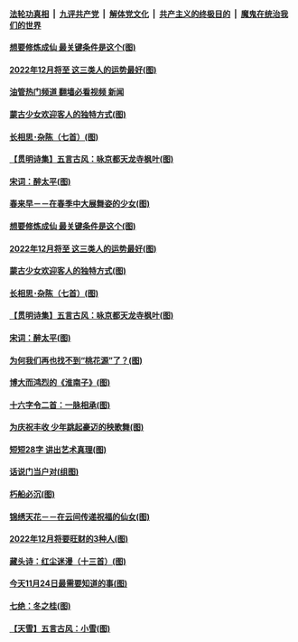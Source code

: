 ####  [法轮功真相](../../../../basic/blob/master/README.md?t=11280302) &nbsp;|&nbsp; [九评共产党](../../../../9ping.md/blob/master/README.md?t=11280302) &nbsp;|&nbsp; [解体党文化](../../../../jtdwh.md/blob/master/README.md?t=11280302)  &nbsp;|&nbsp; [共产主义的终极目的](../../../../gczydzjmd.md/blob/master/README.md?t=11280302) &nbsp;|&nbsp; [魔鬼在统治我们的世界](../../../../mgztzwmdsj.md/blob/master/README.md?t=11280302) 

#### [想要修炼成仙 最关键条件是这个(图)](../pages/p7/1022550.md?t=11280302) 

#### [2022年12月将至 这三类人的运势最好(图)](../pages/p7/1022435.md?t=11280302) 

#### [油管热门频道 翻墙必看视频 新闻](http://129.146.143.75:81/youtube.html?11280302)

#### [蒙古少女欢迎客人的独特方式(图)](../pages/p7/1019894.md?t=11280302) 

#### [长相思･杂陈（七首）(图)](../pages/p7/1022587.md?t=11280302) 

#### [【贯明诗集】五言古风：咏京都天龙寺枫叶(图)](../pages/p7/1022653.md?t=11280302) 

#### [宋词：醉太平(图)](../pages/p7/1022558.md?t=11280302) 

#### [春来早－－在春季中大展舞姿的少女(图)](../pages/p7/1019896.md?t=11280302) 

#### [想要修炼成仙 最关键条件是这个(图)](../pages/p7/1022550.md?t=11280302) 

#### [2022年12月将至 这三类人的运势最好(图)](../pages/p7/1022435.md?t=11280302) 

#### [蒙古少女欢迎客人的独特方式(图)](../pages/p7/1019894.md?t=11280302) 

#### [长相思･杂陈（七首）(图)](../pages/p7/1022587.md?t=11280302) 

#### [【贯明诗集】五言古风：咏京都天龙寺枫叶(图)](../pages/p7/1022653.md?t=11280302) 

#### [宋词：醉太平(图)](../pages/p7/1022558.md?t=11280302) 

#### [为何我们再也找不到“桃花源”了？(图)](../pages/p7/1022074.md?t=11280302) 

#### [博大而鸿烈的《淮南子》(图)](../pages/p7/1022450.md?t=11280302) 

#### [十六字令二首：一脉相承(图)](../pages/p7/1022513.md?t=11280302) 

#### [为庆祝丰收 少年跳起豪迈的秧歌舞(图)](../pages/p7/1019895.md?t=11280302) 

#### [短短28字 讲出艺术真理(图)](../pages/p7/1022232.md?t=11280302) 

#### [话说门当户对(组图)](../pages/p7/1022059.md?t=11280302) 

#### [朽船必沉(图)](../pages/p7/1022253.md?t=11280302) 

#### [锦绣天花－－在云间传递祝福的仙女(图)](../pages/p7/1019893.md?t=11280302) 

#### [2022年12月将要旺财的3种人(图)](../pages/p7/1022077.md?t=11280302) 

#### [藏头诗：红尘迷漫（十三首）(图)](../pages/p7/1022429.md?t=11280302) 

#### [今天11月24日最需要知道的事(图)](../pages/p7/1022121.md?t=11280302) 

#### [七绝：冬之桂(图)](../pages/p7/1022011.md?t=11280302) 

#### [【天雪】五言古风：小雪(图)](../pages/p7/1022400.md?t=11280302) 

<img src='http://gfw-breaker.win/goodnews/indexes/p7.md' width='0px' height='0px'/>
